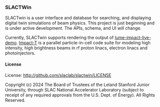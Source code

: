 ### SLACTWin

SLACTwin is a user interface and database for searching, and
displaying digital twin simulations of beam physics. This project is
just beginning and is under active development. The APIs, schema, and
UI will change.

Currently, SLACTwin supports rendering the output of
[lume-impact-live-demo](https://github.com/ChristopherMayes/lume-impact-live-demo).
[Impact-T](https://amac.lbl.gov/~jiqiang/IMPACT/) is a parallel
particle-in-cell code suite for modeling high intensity, high
brightness beams in rf proton linacs, electron linacs and
photoinjectors.

#### License

License: http://github.com/slaclab/slactwin/LICENSE

Copyright (c) 2024 The Board of Trustees of the Leland Stanford Junior University, through SLAC National Accelerator Laboratory (subject to receipt of any required approvals from the U.S. Dept. of Energy).  All Rights Reserved.
